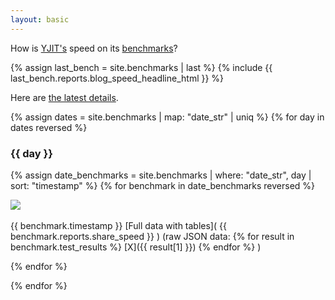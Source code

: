 ```yaml
---
layout: basic
---
```


How is [YJIT's](https://github.com/Shopify/yjit) speed on its [benchmarks](https://github.com/Shopify/yjit-bench)?

{% assign last_bench = site.benchmarks | last %}
{% include {{ last_bench.reports.blog_speed_headline_html }} %}

Here are [the latest details]({{last_bench.url}}).

{% assign dates = site.benchmarks | map: "date_str" | uniq %}
{% for day in dates reversed %} <h3>{{ day }}</h3>
  {% assign date_benchmarks = site.benchmarks | where: "date_str", day | sort: "timestamp" %}
  {% for benchmark in date_benchmarks reversed %}

  <div style="width: 500px;"> <img src="{{ benchmark.reports.blog_speed_details_svg }}" /></div> <br/>
  {{ benchmark.timestamp }} [Full data with tables]( {{ benchmark.reports.share_speed }} ) (raw JSON data: {% for result in benchmark.test_results %} [X]({{ result[1] }}) {% endfor %} )

  {% endfor %}

{% endfor %}
